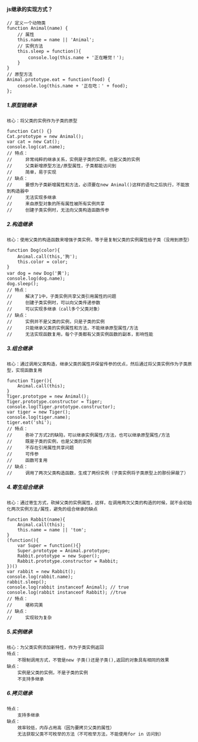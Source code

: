####  js继承的实现方式？
```
// 定义一个动物类
function Animal(name) {
    // 属性
    this.name = name || 'Animal';
    // 实例方法
    this.sleep = function(){
        console.log(this.name + '正在睡觉！');
    }
}
// 原型方法
Animal.prototype.eat = function(food) {
    console.log(this.name + '正在吃：' + food);
};
```
##### 1.原型链继承
    核心：将父类的实例作为子类的原型
```
function Cat() {}
Cat.prototype = new Animal();
var cat = new Cat();
console.log(cat.name);
// 特点：
//     非常纯粹的继承关系，实例是子类的实例，也是父类的实例
//     父类新增原型方法/原型属性，子类都能访问到
//     简单，易于实现
// 缺点：
//     要想为子类新增属性和方法，必须要在new Animal()这样的语句之后执行，不能放到构造器中
//     无法实现多继承
//     来自原型对象的所有属性被所有实例共享
//     创建子类实例时，无法向父类构造函数传参
```
##### 2.构造继承
    核心：使用父类的构造函数来增强子类实例，等于是复制父类的实例属性给子类（没用到原型）
```
function Dog(color){
    Animal.call(this,'狗');
    this.color = color;
}
var dog = new Dog('黄');
console.log(dog.name);
dog.sleep();
// 特点：
//     解决了1中，子类实例共享父类引用属性的问题
//     创建子类实例时，可以向父类传递参数
//     可以实现多继承（call多个父类对象）
// 缺点：
//     实例并不是父类的实例，只是子类的实例
//     只能继承父类的实例属性和方法，不能继承原型属性/方法
//     无法实现函数复用，每个子类都有父类实例函数的副本，影响性能
```
##### 3.组合继承
    核心：通过调用父类构造，继承父类的属性并保留传参的优点，然后通过将父类实例作为子类原型，实现函数复用
```
function Tiger(){
    Animal.call(this);
}
Tiger.prototype = new Animal();
Tiger.prototype.constructor = Tiger;
console.log(Tiger.prototype.constructor);
var tiger = new Tiger();
console.log(tiger.name);
tiger.eat('shi');
// 特点：
//     弥补了方式2的缺陷，可以继承实例属性/方法，也可以继承原型属性/方法
//     既是子类的实例，也是父类的实例
//     不存在引用属性共享问题
//     可传参
//     函数可复用
// 缺点：
//     调用了两次父类构造函数，生成了两份实例（子类实例将子类原型上的那份屏蔽了）
```
##### 4.寄生组合继承
    核心：通过寄生方式，砍掉父类的实例属性，这样，在调用两次父类的构造的时候，就不会初始化两次实例方法/属性，避免的组合继承的缺点
```
function Rabbit(name){
    Animal.call(this);
    this.name = name || 'tom';
}
(function(){
    var Super = function(){}
    Super.prototype = Animal.prototype;
    Rabbit.prototype = new Super();
    Rabbit.prototype.constructor = Rabbit;
})()
var rabbit = new Rabbit();
console.log(rabbit.name);
rabbit.sleep();
console.log(rabbit instanceof Animal); // true
console.log(rabbit instanceof Rabbit); //true
// 特点：
//     堪称完美
// 缺点：
//     实现较为复杂
```
##### 5.实例继承
    核心：为父类实例添加新特性，作为子类实例返回
    特点：
        不限制调用方式，不管是new 子类()还是子类(),返回的对象具有相同的效果
    缺点：
        实例是父类的实例，不是子类的实例
        不支持多继承
##### 6.拷贝继承
    特点：
        支持多继承
    缺点：
        效率较低，内存占用高（因为要拷贝父类的属性）
        无法获取父类不可枚举的方法（不可枚举方法，不能使用for in 访问到）